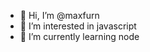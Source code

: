 - 👋 Hi, I’m @maxfurn
- 👀 I’m interested in javascript
- 🌱 I’m currently learning node

<!---
maxfurn/maxfurn is a ✨ special ✨ repository because its `README.md` (this file) appears on your GitHub profile.
You can click the Preview link to take a look at your changes.
--->
